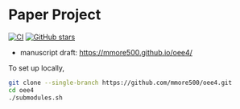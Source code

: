 # Paper Project

[![CI](https://github.com/mmore500/oee4/actions/workflows/ci.yaml/badge.svg)](https://github.com/mmore500/oee4/actions/workflows/ci.yaml)
[![GitHub stars](https://img.shields.io/github/stars/mmore500/oee4.svg?style=flat-square&logo=github&label=Stars&logoColor=white)](https://github.com/mmore500/oee4)

- manuscript draft: <https://mmore500.github.io/oee4/>

To set up locally,
```bash
git clone --single-branch https://github.com/mmore500/oee4.git
cd oee4
./submodules.sh
```
